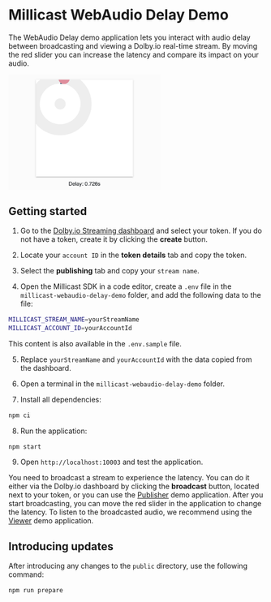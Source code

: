 # Millicast WebAudio Delay Demo

The WebAudio Delay demo application lets you interact with audio delay between broadcasting and viewing a Dolby.io real-time stream. By moving the red slider you can increase the latency and compare its impact on your audio.

<img src="./delay_app_img.png" width="300" style="vertical-align:middle">

## Getting started

1. Go to the [Dolby.io Streaming dashboard](https://dashboard.dolby.io/) and select your token. If you do not have a token, create it by clicking the **create** button.

2. Locate your `account ID` in the **token details** tab and copy the token.

3. Select the **publishing** tab and copy your `stream name`.

4. Open the Millicast SDK in a code editor, create a `.env` file in the `millicast-webaudio-delay-demo` folder, and add the following data to the file: 

```sh
MILLICAST_STREAM_NAME=yourStreamName
MILLICAST_ACCOUNT_ID=yourAccountId
```

This content is also available in the `.env.sample` file.

5. Replace `yourStreamName` and `yourAccountId` with the data copied from the dashboard.

6. Open a terminal in the `millicast-webaudio-delay-demo` folder.

7. Install all dependencies:
```sh
npm ci
```
8. Run the application:
```sh
npm start
```

9. Open `http://localhost:10003` and test the application.

You need to broadcast a stream to experience the latency. You can do it either via the Dolby.io dashboard by clicking the **broadcast** button, located next to your token, or you can use the [Publisher](../millicast-publisher-demo/) demo application. After you start broadcasting, you can move the red slider in the application to change the latency. To listen to the broadcasted audio, we recommend using the [Viewer](../millicast-viewer-demo/) demo application.

## Introducing updates
After introducing any changes to the `public` directory, use the following command:
```
npm run prepare
```